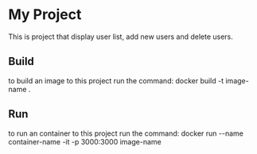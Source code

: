 # My Project

This is project that display user list, add new users and delete users.

## Build
to build an image to this project run the command:
    docker build -t image-name .

## Run
to run an container to this project run the command:
    docker run --name container-name -it -p 3000:3000 image-name